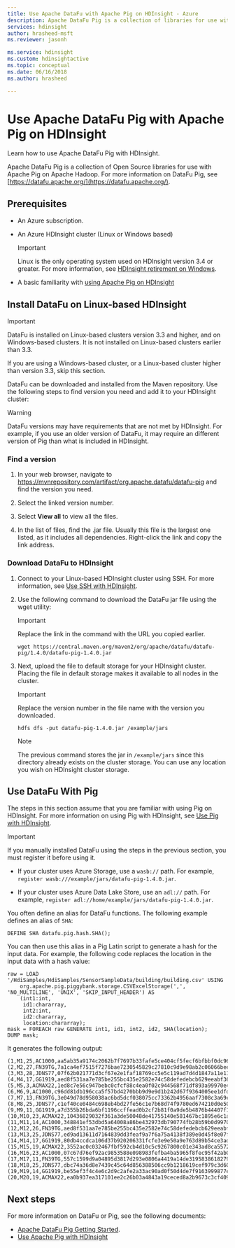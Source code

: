 ```yaml
---
title: Use Apache DataFu with Apache Pig on HDInsight - Azure 
description: Apache DataFu Pig is a collection of libraries for use with Apache Pig on Apache Hadoop. Learn how you can use DataFu with Pig on your HDInsight cluster.
services: hdinsight
author: hrasheed-msft
ms.reviewer: jasonh

ms.service: hdinsight
ms.custom: hdinsightactive
ms.topic: conceptual
ms.date: 06/16/2018
ms.author: hrasheed

---
```

# Use Apache DataFu Pig with Apache Pig on HDInsight

Learn how to use Apache DataFu Pig with HDInsight.

Apache DataFu Pig is a collection of Open Source libraries for use with Apache Pig on Apache Hadoop.
For more information on DataFu Pig, see [https://datafu.apache.org/](https://datafu.apache.org/).

## Prerequisites

* An Azure subscription.

* An Azure HDInsight cluster (Linux or Windows based)

  > [!IMPORTANT]  
  > Linux is the only operating system used on HDInsight version 3.4 or greater. For more information, see [HDInsight retirement on Windows](../hdinsight-component-versioning.md#hdinsight-windows-retirement).

* A basic familiarity with [using Apache Pig on HDInsight](hdinsight-use-pig.md)

## Install DataFu on Linux-based HDInsight

> [!IMPORTANT]  
> DataFu is installed on Linux-based clusters version 3.3 and higher, and on Windows-based clusters. It is not installed on Linux-based clusters earlier than 3.3.
>
> If you are using a Windows-based cluster, or a Linux-based cluster higher than version 3.3, skip this section.

DataFu can be downloaded and installed from the Maven repository. Use the following steps to find version you need and add it to your HDInsight cluster:

> [!WARNING]  
> DataFu versions may have requirements that are not met by HDInsight. For example, if you use an older version of DataFu, it may require an different version of Pig than what is included in HDInsight.

### Find a version

1. In your web browser, navigate to https://mvnrepository.com/artifact/org.apache.datafu/datafu-pig and find the version you need.

2. Select the linked version number.

3. Select __View all__ to view all the files.

4. In the list of files, find the .jar file. Usually this file is the largest one listed, as it includes all dependencies. Right-click the link and copy the link address.

### Download DataFu to HDInsight

1. Connect to your Linux-based HDInsight cluster using SSH. For more information, see [Use SSH with HDInsight](../hdinsight-hadoop-linux-use-ssh-unix.md).

2. Use the following command to download the DataFu jar file using the wget utility:

    > [!IMPORTANT]  
    > Replace the link in the command with the URL you copied earlier.

    ```
    wget https://central.maven.org/maven2/org/apache/datafu/datafu-pig/1.4.0/datafu-pig-1.4.0.jar
    ```

3. Next, upload the file to default storage for your HDInsight cluster. Placing the file in default storage makes it available to all nodes in the cluster.

    > [!IMPORTANT]  
    > Replace the version number in the file name with the version you downloaded.

    ```
    hdfs dfs -put datafu-pig-1.4.0.jar /example/jars
    ```

    > [!NOTE]  
    > The previous command stores the jar in `/example/jars` since this directory already exists on the cluster storage. You can use any location you wish on HDInsight cluster storage.

## Use DataFu With Pig

The steps in this section assume that you are familiar with using Pig on HDInsight. For more information on using Pig with HDInsight, see [Use Pig with HDInsight](hdinsight-use-pig.md).

> [!IMPORTANT]  
> If you manually installed DataFu using the steps in the previous section, you must register it before using it.
>
> * If your cluster uses Azure Storage, use a `wasb://` path. For example, `register wasb:///example/jars/datafu-pig-1.4.0.jar`.
>
> * If your cluster uses Azure Data Lake Store, use an `adl://` path. For example, `register adl://home/example/jars/datafu-pig-1.4.0.jar`.

You often define an alias for DataFu functions. The following example defines an alias of `SHA`:

```piglatin
DEFINE SHA datafu.pig.hash.SHA();
```

You can then use this alias in a Pig Latin script to generate a hash for the input data. For example, the following code replaces the location in the input data with a hash value:

```piglatin
raw = LOAD '/HdiSamples/HdiSamples/SensorSampleData/building/building.csv' USING
    org.apache.pig.piggybank.storage.CSVExcelStorage(',', 'NO_MULTILINE', 'UNIX', 'SKIP_INPUT_HEADER') AS
    (int1:int,
     id1:chararray,
     int2:int,
     id2:chararray,
     location:chararray);
mask = FOREACH raw GENERATE int1, id1, int2, id2, SHA(location);
DUMP mask;
```

It generates the following output:

    (1,M1,25,AC1000,aa5ab35a9174c2062b7f7697b33fafe5ce404cf5fecf6bfbbf0dc96ba0d90046)
    (2,M2,27,FN39TG,7a1ca4ef7515f7276bae7230545829c27810c9d9e98ab2c06066bee6270d5153)
    (3,M3,28,JDNS77,07f62b021771d3cf67e2e1faf18769cc5e5c119ad7d4d1847a11e11d6d5a7ecb)
    (4,M4,17,GG1919,aed8f531aa7e785be255bc435e2582e74c58defedebcb629eeabf365b809bd6f)
    (5,M5,3,ACMAX22,1ed8c7e56c947bebc0cfcf88c4ea0f02c944568f71df893a99970e4f0c78cddc)
    (6,M6,9,AC1000,c96dd81db196cca5f57bd4270bbb9d9e9d1b242d67f9364005ee1dfdc2632523)
    (7,M7,13,FN39TG,3e049d78d958038ac6bd5dcf038075cc73362b4956aaf7308c3a69c8eca76297)
    (8,M8,25,JDNS77,c1ef40ce0484c698eb4bd27fe56c1e7b68d74f9780ed674210d0e5013dae45e9)
    (9,M9,11,GG1919,a7d355b26bda6bf1196ccffead0b2cf2b81f0a9de5b4876b44407f1dc07e51e6)
    (10,M10,23,ACMAX22,10436829032f361a3de50048de41755140e581467bc1895e6c1a17f423e42d10)
    (11,M11,14,AC1000,348841ef53dbd5a64008a86be432973db790774fb28b59b0d99702a3188b3705)
    (12,M12,26,FN39TG,aed8f531aa7e785be255bc435e2582e74c58defedebcb629eeabf365b809bd6f)
    (13,M13,25,JDNS77,ed9ad13611d7164839dd3feaf9a7f6a75a4138f389e0d45f8e07fa38da1116a2)
    (14,M14,17,GG1919,80db4ccdca106d37b920206331fcfe3e9e50a9e763d89b54ce3ad5ac8cf30f03)
    (15,M15,19,ACMAX22,3552ac0c032467fbf592cb4d10c5c9267800c01e343ad8ca557256d882ae9327)
    (16,M16,23,AC1000,07c67d76ef92ac9853588e098983fefba4ba5965f8fec95f42ab0d04c27865ba)
    (17,M17,11,FN39TG,557c1599d9a04895d3817d293e0806a4419a14de31958386182798d0d2ed3a56)
    (18,M18,25,JDNS77,dbc74a36d8e7439c45c64d856388506cc9b1218619cef979c3d605115a7a4546)
    (19,M19,14,GG1919,be55ef3f4c4e6c2d9c2afe2a33ac90ad0f50d4de7f9163999877e2a9ca5a54f8)
    (20,M20,19,ACMAX22,ea0b937ea317101ee2c26b03a4843a19ceced8a2b9673c3cf409a726ca2b0fd8)

## Next steps

For more information on DataFu or Pig, see the following documents:

* [Apache DataFu Pig Getting Started](https://datafu.apache.org/docs/datafu/getting-started.html).
* [Use Apache Pig with HDInsight](hdinsight-use-pig.md)

